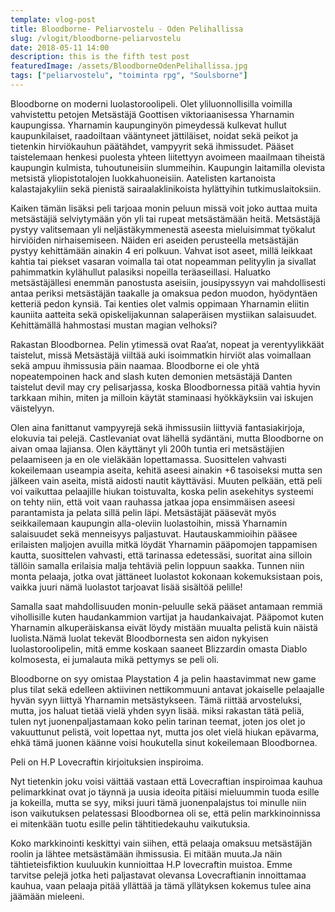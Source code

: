 ```yaml
---
template: vlog-post
title: Bloodborne- Peliarvostelu - Oden Pelihallissa
slug: /vlogit/bloodborne-peliarvostelu
date: 2018-05-11 14:00
description: this is the fifth test post
featuredImage: /assets/BloodborneOdenPelihallissa.jpg
tags: ["peliarvostelu", "toiminta rpg", "Soulsborne"]
---
```

Bloodborne on moderni luolastoroolipeli. Olet yliluonnollisilla voimilla vahvistettu petojen Metsästäjä Goottisen viktoriaanisessa Yharnamin kaupungissa.  Yharnamin kaupunginyön pimeydessä kulkevat hullut kaupunkilaiset, raadoiltaan vääntyneet jättiläiset, noidat sekä peikot ja tietenkin hirviökauhun päätähdet, vampyyrit sekä ihmissudet. Pääset taistelemaan henkesi puolesta yhteen liitettyyn avoimeen maailmaan tiheistä kaupungin kulmista, tuhoutuneisiin slummeihin. Kaupungin laitamilla olevista metsistä yliopistotalojen luokkahuoneisiin. Aatelisten kartanoista kalastajakyliin sekä pienistä sairaalaklinikoista hylättyihin tutkimuslaitoksiin.

Kaiken tämän lisäksi peli tarjoaa monin peluun missä voit joko auttaa muita metsästäjiä selviytymään yön yli tai rupeat metsästämään heitä. Metsästäjä pystyy valitsemaan yli neljästäkymmenestä aseesta mieluisimmat työkalut hirviöiden nirhaisemiseen. Näiden eri aseiden perusteella metsästäjän pystyy kehittämään ainakin 4 eri polkuun. Vahvat isot aseet, millä leikkaat kahtia tai piekset vasaran voimalla tai otat nopeamman pelityylin ja sivallat pahimmatkin kylähullut palasiksi nopeilla teräaseillasi. Haluatko metsästäjällesi enemmän panostusta aseisiin, jousipyssyyn vai mahdollisesti antaa periksi metsästäjän taakalle ja omaksua pedon muodon, hyödyntäen ketteriä pedon kynsiä. Tai kenties olet valmis oppimaan Yharnamin eliitin kauniita aatteita sekä opiskelijakunnan salaperäisen mystiikan salaisuudet. Kehittämällä hahmostasi mustan magian velhoksi?

Rakastan Bloodbornea. Pelin ytimessä ovat Raa’at, nopeat ja verentyylikkäät taistelut, missä Metsästäjä viiltää auki isoimmatkin hirviöt alas voimallaan sekä ampuu ihmissusia päin naamaa. Bloodborne ei ole yhtä nopeatempoinen hack and slash kuten demonien metsästäjä Danten taistelut devil may cry pelisarjassa, koska Bloodbornessa pitää vahtia hyvin tarkkaan mihin, miten ja milloin käytät staminaasi hyökkäyksiin vai iskujen väistelyyn.

Olen aina fanittanut vampyyrejä sekä ihmissusiin liittyviä fantasiakirjoja, elokuvia tai pelejä. Castlevaniat ovat lähellä sydäntäni, mutta Bloodborne on aivan omaa lajiansa. Olen käyttänyt yli 200h tuntia eri metsästäjien pelaamiseen ja en ole vieläkään lopettamassa. Suosittelen vahvasti kokeilemaan useampia aseita, kehitä aseesi ainakin +6 tasoiseksi mutta sen jälkeen vain aseita, mistä aidosti nautit käyttäväsi.  Muuten pelkään, että peli voi vaikuttaa pelaajille hiukan toistuvalta, koska pelin asekehitys systeemi on tehty niin, että voit vaan rauhassa jatkaa jopa ensimmäisen aseesi parantamista ja pelata sillä pelin läpi.
Metsästäjät pääsevät myös seikkailemaan kaupungin alla-oleviin luolastoihin, missä Yharnamin salaisuudet sekä menneisyys paljastuvat.  Hautauskammioihin pääsee erilaisten maljojen avuilla mitkä löydät Yharnamin pääpomojen tappamisen kautta, suosittelen vahvasti, että tarinassa edetessäsi, suoritat aina silloin tällöin samalla erilaisia malja tehtäviä pelin loppuun saakka. Tunnen niin monta pelaaja, jotka ovat jättäneet luolastot kokonaan kokemuksistaan pois, vaikka juuri nämä luolastot tarjoavat lisää sisältöä pelille!

Samalla saat mahdollisuuden monin-peluulle sekä pääset antamaan remmiä vihollisille kuten haudankammion vartijat ja haudankaivajat. Pääpomot kuten Yharnamin alkuperäiskansa eivät löydy mistään muualta pelistä kuin näistä luolista.Nämä luolat tekevät Bloodbornesta sen aidon nykyisen luolastoroolipelin, mitä emme koskaan saaneet Blizzardin omasta Diablo kolmosesta, ei jumalauta mikä pettymys se peli oli.

Bloodborne on syy omistaa Playstation 4 ja pelin haastavimmat new game plus tilat sekä edelleen aktiivinen nettikommuuni antavat jokaiselle pelaajalle hyvän syyn liittyä Yharnamin metsästykseen. Tämä riittää arvosteluksi, mutta, jos haluat tietää vielä yhden syyn lisää. miksi rakastan tätä peliä, tulen nyt juonenpaljastamaan koko pelin tarinan teemat, joten jos olet jo vakuuttunut pelistä, voit lopettaa nyt, mutta jos olet vielä hiukan epävarma, ehkä tämä juonen käänne voisi houkutella sinut kokeilemaan Bloodbornea.

Peli on H.P Lovecraftin kirjoituksien inspiroima.

Nyt tietenkin joku voisi väittää vastaan että Lovecraftian inspiroimaa kauhua pelimarkkinat ovat jo täynnä ja uusia ideoita pitäisi mieluummin tuoda esille ja kokeilla, mutta se syy, miksi juuri tämä juonenpalajstus toi minulle niin ison vaikutuksen pelatessasi Bloodbornea oli se, että pelin markkinoinnissa ei mitenkään tuotu esille pelin tähtitiedekauhu vaikutuksia. 

Koko markkinointi keskittyi vain siihen, että pelaaja omaksuu metsästäjän roolin ja lähtee metsästämään ihmissusia. Ei mitään muuta.Ja näin tähtieteisfiktion kuuluukin kunnioittaa H.P lovecraftin muistoa. Emme tarvitse pelejä jotka heti paljastavat olevansa Lovecraftianin innoittamaa kauhua, vaan pelaaja pitää yllättää ja tämä yllätyksen kokemus tulee aina jäämään mieleeni.
